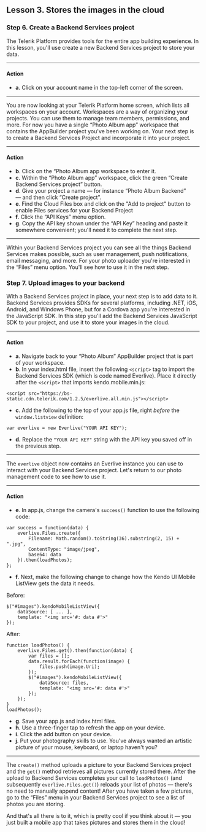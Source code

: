 ## Lesson 3. Stores the images in the cloud

### Step 6. Create a Backend Services project

The Telerik Platform provides tools for the entire app building experience. In this lesson, you'll use create a new Backend Services project to store your data.

<hr data-action="start" />

#### Action

* **a**. Click on your account name in the top-left corner of the screen.

<hr data-action="end" />

You are now looking at your Telerik Platform home screen, which lists all workspaces on your account. Workspaces are a way of organizing your projects. You can use them to manage team members, permissions, and more. For now you have a single “Photo Album app” workspace that contains the AppBuilder project you've been working on. Your next step is to create a Backend Services Project and incorporate it into your project.

<hr data-action="start" />

#### Action

* **b**. Click on the “Photo Album app workspace to enter it.
* **c**. Within the “Photo Album app” workspace, click the green “Create Backend Services project” button.
* **d**. Give your project a name — for instance “Photo Album Backend” — and then click “Create project”.
* **e**. Find the Cloud Files box and click on the "Add to project" button to enable Files services for your Backend Project
* **f**. Click the “API Keys” menu option.
* **g**. Copy the API key shown under the “API Key” heading and paste it somewhere convenient; you'll need it to complete the next step.

<hr data-action="end" />

Within your Backend Services project you can see all the things Backend Services makes possible, such as user management, push notifications, email messaging, and more. For your photo uploader you're interested in the “Files” menu option. You'll see how to use it in the next step.

### Step 7. Upload images to your backend

With a Backend Services project in place, your next step is to add data to it. Backend Services provides SDKs for several platforms, including .NET, iOS, Android, and Windows Phone, but for a Cordova app you're interested in the JavaScript SDK. In this step you'll add the Backend Services JavaScript SDK to your project, and use it to store your images in the cloud.

<hr data-action="start" />

#### Action

* **a**. Navigate back to your “Photo Album” AppBuilder project that is part of your workspace. 
* **b**. In your index.html file, insert the following `<script>` tag to import the Backend Services SDK (which is code named Everlive). Place it directly after the `<script>` that imports kendo.mobile.min.js:
```
<script src="https://bs-static.cdn.telerik.com/1.2.5/everlive.all.min.js"></script>
```
* **c**. Add the following to the top of your app.js file, right *before* the `window.listview` definition:
```
var everlive = new Everlive("YOUR API KEY");
```
* **d.** Replace the `"YOUR API KEY"` string with the API key you saved off in the previous step.

<hr data-action="end" />

The `everlive` object now contains an Everlive instance you can use to interact with your Backend Services project. Let's return to our photo management code to see how to use it.

<hr data-action="start" />

#### Action

* **e**. In app.js, change the camera's `success()` function to use the following code:
```
var success = function(data) {
    everlive.Files.create({
        Filename: Math.random().toString(36).substring(2, 15) + ".jpg",
        ContentType: "image/jpeg",
        base64: data
    }).then(loadPhotos);
};
```
* **f**. Next, make the following change to change how the Kendo UI Mobile ListView gets the data it needs.

Before:
```
$("#images").kendoMobileListView({
    dataSource: [ ... ],
    template: "<img src='#: data #'>"
});
```
After:
```
function loadPhotos() {
    everlive.Files.get().then(function(data) {
        var files = [];
        data.result.forEach(function(image) {
            files.push(image.Uri);
        });
        $("#images").kendoMobileListView({
            dataSource: files,
            template: "<img src='#: data #'>"
        });
    });
}
loadPhotos();
```

* **g**. Save your app.js and index.html files.
* **h**. Use a three-finger tap to refresh the app on your device.
* **i**. Click the add button on your device.
* **j**. Put your photography skills to use. You've always wanted an artistic picture of your mouse, keyboard, or laptop haven't you?

<hr data-action="end" />

The `create()` method uploads a picture to your Backend Services project and the `get()` method retrieves all pictures currently stored there. After the upload to Backend Services completes your call to `loadPhotos()` (and subsequently `everlive.Files.get()`) reloads your list of photos — there's no need to manually append content! After you have taken a few pictures, go to the “Files” menu in your Backend Services project to see a list of photos you are storing.

And that's all there is to it, which is pretty cool if you think about it — you just built a mobile app that takes pictures and stores them in the cloud!
